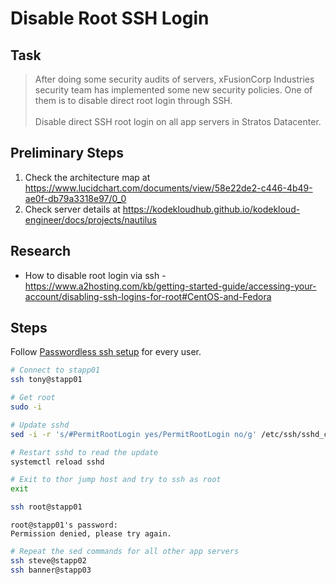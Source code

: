 # Disable Root SSH Login

## Task

> After doing some security audits of servers, xFusionCorp Industries security team has implemented some new security policies. One of them is to disable direct root login through SSH.<br><br>Disable direct SSH root login on all app servers in Stratos Datacenter.

## Preliminary Steps

1. Check the architecture map at https://www.lucidchart.com/documents/view/58e22de2-c446-4b49-ae0f-db79a3318e97/0_0
2. Check server details at https://kodekloudhub.github.io/kodekloud-engineer/docs/projects/nautilus

## Research

* How to disable root login via ssh - https://www.a2hosting.com/kb/getting-started-guide/accessing-your-account/disabling-ssh-logins-for-root#CentOS-and-Fedora

## Steps

Follow [Passwordless ssh setup](networking/passwordless-ssh-access.md) for every user.

```bash
# Connect to stapp01
ssh tony@stapp01

# Get root
sudo -i

# Update sshd
sed -i -r 's/#PermitRootLogin yes/PermitRootLogin no/g' /etc/ssh/sshd_config

# Restart sshd to read the update
systemctl reload sshd

# Exit to thor jump host and try to ssh as root
exit

ssh root@stapp01
```

```
root@stapp01's password:
Permission denied, please try again.
```

```bash
# Repeat the sed commands for all other app servers
ssh steve@stapp02
ssh banner@stapp03
```
